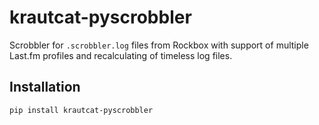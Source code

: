 # krautcat-pyscrobbler

Scrobbler for `.scrobbler.log` files from Rockbox with support
of multiple Last.fm profiles and recalculating of timeless log
files.

## Installation

```
pip install krautcat-pyscrobbler
```
